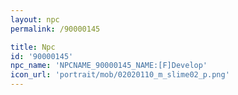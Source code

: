 ```yaml
---
layout: npc
permalink: /90000145

title: Npc
id: '90000145'
npc_name: 'NPCNAME_90000145_NAME:[F]Develop'
icon_url: 'portrait/mob/02020110_m_slime02_p.png'
---
```

